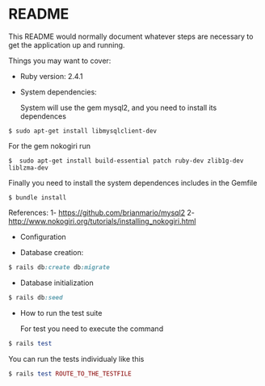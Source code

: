 # README

This README would normally document whatever steps are necessary to get the
application up and running.

Things you may want to cover:

* Ruby version: 2.4.1

* System dependencies:

   System will use the gem mysql2, and you need to install its dependences

```console
$ sudo apt-get install libmysqlclient-dev
```
	
   For the gem nokogiri run

```console
$  sudo apt-get install build-essential patch ruby-dev zlib1g-dev liblzma-dev
```
	
   Finally you need to install the system dependences includes in the Gemfile

```console
$ bundle install
```


  References: 
  1- https://github.com/brianmario/mysql2
  2- http://www.nokogiri.org/tutorials/installing_nokogiri.html

* Configuration

* Database creation: 
```ruby
$ rails db:create db:migrate
```

* Database initialization
```ruby
$ rails db:seed
```

* How to run the test suite

   For test you need to execute the command

```ruby
$ rails test
```
	
   You can run the tests individualy like this
   
```ruby
$ rails test ROUTE_TO_THE_TESTFILE
```

